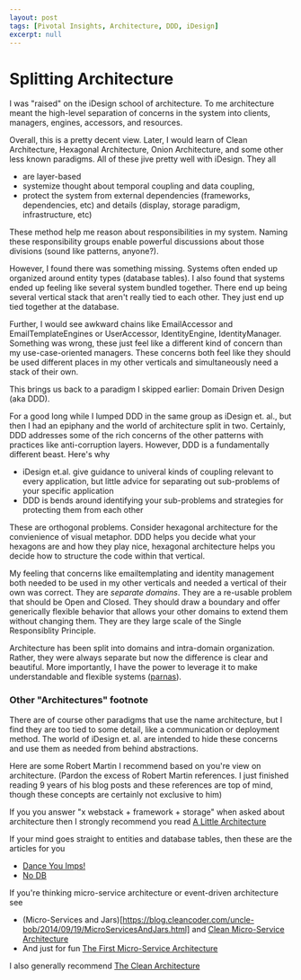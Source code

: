 ```yaml
---
layout: post
tags: [Pivotal Insights, Architecture, DDD, iDesign]
excerpt: null
---
```


# Splitting Architecture

I was "raised" on the iDesign school of architecture. To me architecture meant the high-level separation of concerns in the system into clients, managers, engines, accessors, and resources.

Overall, this is a pretty decent view. Later, I would learn of Clean Architecture, Hexagonal Architecture, Onion Architecture, and some other less known paradigms. 
All of these jive pretty well with iDesign. They all 
 - are layer-based
 - systemize thought about temporal coupling and data coupling,
 - protect the system from external dependencies (frameworks, dependencies, etc) and details (display, storage paradigm, infrastructure, etc)

These method help me reason about responsibilities in my system. Naming these responsibility groups enable powerful discussions about those divisions (sound like patterns, anyone?).

However, I found there was something missing. Systems often ended up organized around entity types (database tables). I also found that systems ended up feeling like several system bundled together. There end up being several vertical stack that aren't really tied to each other. They just end up tied together at the database. 

Further, I would see awkward chains like EmailAccessor and EmailTemplateEngines or UserAccessor, IdentityEngine, IdentityManager. Something was wrong, these just feel like a different kind of concern than my use-case-oriented managers. These concerns both feel like they should be used different places in my other verticals and simultaneously need a stack of their own.

This brings us back to a paradigm I skipped earlier: Domain Driven Design (aka DDD).

For a good long while I lumped DDD in the same group as iDesign et. al., but then I had an epiphany and the world of architecture split in two. Certainly, DDD addresses some of the rich concerns of the other patterns with practices like anti-corruption layers. However, DDD is a fundamentally different beast. Here's why
 - iDesign et.al. give guidance to univeral kinds of coupling relevant to every application, but little advice for separating out sub-problems of your specific application
 - DDD is bends around identifying your sub-problems and strategies for protecting them from each other

These are orthogonal problems. Consider hexagonal architecture for the convienience of visual metaphor. DDD helps you decide what your hexagons are and how they play nice, hexagonal architecture helps you decide how to structure the code within that vertical. 

My feeling that concerns like emailtemplating and identity management both needed to be used in my other verticals and needed a vertical of their own was correct. They are *separate domains*. They are a re-usable problem that should be Open and Closed. They should draw a boundary and offer generically flexible behavior that allows your other domains to extend them without changing them. They are they large scale of the Single Responsiblity Principle.

Architecture has been split into domains and intra-domain organization. Rather, they were always separate but now the difference is clear and beautiful. More importantly, I have the power to leverage it to make understandable and flexible systems ([parnas](https://prl.ccs.neu.edu/img/p-tr-1971.pdf)).

### Other "Architectures" footnote
There are of course other paradigms that use the name architecture, but I find they are too tied to some detail, like a communication or deployment method. The world of iDesign et. al. are intended to hide these concerns and use them as needed from behind abstractions.

Here are some Robert Martin I recommend based on you're view on architecture. (Pardon the excess of Robert Martin references. I just finished reading 9 years of his blog posts and these references are top of mind, though these concepts are certainly not exclusive to him)

If you you answer "x webstack + framework + storage" when asked about architecture then I strongly recommend you read [A Little Architecture](https://blog.cleancoder.com/uncle-bob/2016/01/04/ALittleArchitecture.html)

If your mind goes straight to entities and database tables, then these are the articles for you
-  [Dance You Imps!](https://blog.cleancoder.com/uncle-bob/2013/10/01/Dance-You-Imps.html)
-  [No DB](https://blog.cleancoder.com/uncle-bob/2012/05/15/NODB.html)

If you're thinking micro-service architecture or event-driven architecture see 
- (Micro-Services and Jars)[https://blog.cleancoder.com/uncle-bob/2014/09/19/MicroServicesAndJars.html] and [Clean Micro-Service Architecture](https://blog.cleancoder.com/uncle-bob/2014/10/01/CleanMicroserviceArchitecture.html)
- And just for fun [The First Micro-Service Architecture](https://blog.cleancoder.com/uncle-bob/2015/05/28/TheFirstMicroserviceArchitecture.html)

I also generally recommend [The Clean Architecture](https://blog.cleancoder.com/uncle-bob/2012/08/13/the-clean-architecture.html)

